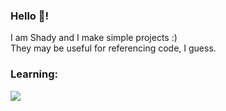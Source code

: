 ### Hello 👋!

I am Shady and I make simple projects :) <br>
They may be useful for referencing code, I guess.

### Learning: <br>
<img src="https://skillicons.dev/icons?i=python,javascript,cpp,coffeescript" />
<!--
**ShadyUPS/ShadyUPS** is a ✨ _special_ ✨ repository because its `README.md` (this file) appears on your GitHub profile.

Here are some ideas to get you started:

- 🔭 I’m currently working on ...
- 🌱 I’m currently learning ...
- 👯 I’m looking to collaborate on ...
- 🤔 I’m looking for help with ...
- 💬 Ask me about ...
- 📫 How to reach me: ...
- 😄 Pronouns: ...
- ⚡ Fun fact: ...
-->
